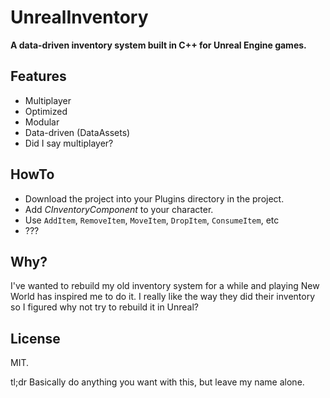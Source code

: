 # UnrealInventory
__A data-driven inventory system built in C++ for Unreal Engine games.__


## Features
- Multiplayer
- Optimized
- Modular
- Data-driven (DataAssets)
- Did I say multiplayer?

## HowTo
- Download the project into your Plugins directory in the project.
- Add _CInventoryComponent_ to your character.
- Use `AddItem`, `RemoveItem`, `MoveItem`, `DropItem`, `ConsumeItem`, etc
- ???

## Why?
I've wanted to rebuild my old inventory system for a while and playing New World has inspired me to do it. I really like the way they did their inventory so I figured why not try to rebuild it in Unreal?

## License
MIT.

tl;dr Basically do anything you want with this, but leave my name alone.